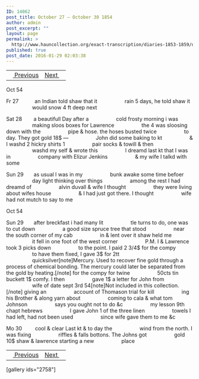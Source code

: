 ```yaml
---
ID: 14062
post_title: October 27 – October 30 1854
author: admin
post_excerpt: ""
layout: page
permalink: >
  http://www.hauncollection.org/exact-transcription/diaries-1853-1859/october-27-october-30-1854/
published: true
post_date: 2016-01-29 02:03:38
---
```

<table style="width: 100%;" align="center">
<tbody>
<tr>
<td><a href="http://www.hauncollection.org/version-2/diaries-1853-1859/october-23-october-27-1854/"><img src="https://lh3.googleusercontent.com/-EFJpxxNiPNw/VqgtWBCZrMI/AAAAAAAAAFU/WfY4lPFWWkg/s800-Ic42/Soeb-Plain-Arrows-8-10px.png" alt="" width="10" height="10" /> Previous</a></td>
<td style="text-align: right;"><a href="http://www.hauncollection.org/version-2/diaries-1853-1859/october-31-november-4-1854/">Next <img src="https://lh3.googleusercontent.com/-67k0cYlpXHw/VqgtWKz1MXI/AAAAAAAAAFU/k9PW_Piyurk/s800-Ic42/Soeb-Plain-Arrows-5-10px.png" alt="" width="10" height="10" /></a></td>
</tr>
</tbody>
</table>
Oct 54

Fr 27           an Indian told shaw that it
<span style="margin-left: 70px;">rain 5 days, he told shaw it
<span style="margin-left: 70px;">would snow 4 ft deep next</span></span>

Sat 28        a beautifull Day after a
<span style="margin-left: 70px;">cold frosty morning i was
<span style="margin-left: 70px;">making sloos boxes for Lawrence
<span style="margin-left: 70px;">the 4 was sloosing down with the
<span style="margin-left: 70px;">pipe &amp; hose. the hoses busted twice
<span style="margin-left: 70px;">to day. They got gold 18$ —
<span style="margin-left: 70px;">John did some baking to kt
<span style="margin-left: 70px;">&amp; I washd 2 hickry shirts 1
<span style="margin-left: 70px;">pair socks &amp; towill &amp; then
<span style="margin-left: 70px;">washd my self &amp; wrote this
<span style="margin-left: 70px;">I dreamd last kt that I was in
<span style="margin-left: 70px;">company with Elizur Jenkins
<span style="margin-left: 70px;">&amp; my wife I talkd with some</span></span></span></span></span></span></span></span></span></span></span></span>

Sun 29       as usual I was in my
<span style="margin-left: 70px;">bunk awake some time befoer
<span style="margin-left: 70px;">day light thinking over things
<span style="margin-left: 70px;">among the rest I had dreamd of
<span style="margin-left: 70px;">alvin duvall &amp; wife I thought
<span style="margin-left: 70px;">they were living about wifes house
<span style="margin-left: 70px;">&amp; I had just got there. I thought
<span style="margin-left: 70px;">wife had not mutch to say to me</span></span></span></span></span></span></span>

Oct 54

Sun 29       after breckfast i had many lit
<span style="margin-left: 70px;">tle turns to do, one was to cut down
<span style="margin-left: 70px;">a good size spruce tree that stood
<span style="margin-left: 70px;">near the south corner of my cab
<span style="margin-left: 70px;">in &amp; lent over it shaw held me
<span style="margin-left: 70px;">it fell in one foot of the west corner
<span style="margin-left: 70px;">P.M. I &amp; Lawrence took 3 picks down
<span style="margin-left: 70px;">to the point. I paid 2 3/4$ for the compy
<span style="margin-left: 70px;">to have them fixed, I gave 3$ for 2tt
<span style="margin-left: 70px;">quicksilver[note]Mercury. Used to recover fine gold through a process of chemical bonding. The mercury could later be separated from the gold by heating.[/note] for the compy for twine
<span style="margin-left: 70px;">50cts tin buckett 1$ comfy. I then
<span style="margin-left: 70px;">gave 1$ a letter for John from
<span style="margin-left: 70px;">wife of date sept 3rd 54[note]Not included in this collection.[/note] giving an
<span style="margin-left: 70px;">account of Thomason trial for kill
<span style="margin-left: 70px;">ing his Brother &amp; along yarn about
<span style="margin-left: 70px;">coming to cala &amp; what tom Johnson
<span style="margin-left: 70px;">says you ought not to do &amp;c
<span style="margin-left: 70px;">my lesson 9th chapt hebrews
<span style="margin-left: 70px;">I gave John 1 of the three linen
<span style="margin-left: 70px;">towels I had left, had not been used
<span style="margin-left: 70px;">since wife gave them to me &amp;c</span></span></span></span></span></span></span></span></span></span></span></span></span></span></span></span></span></span></span></span>

Mo 30         cool &amp; clear Last kt &amp; to day the
<span style="margin-left: 70px;">wind from the north. I was fixing
<span style="margin-left: 70px;">riffles &amp; falls bottons. The Johns got
<span style="margin-left: 70px;">gold 10$ shaw &amp; lawrence starting a new
<span style="margin-left: 70px;">place</span></span></span></span>
<table style="width: 100%;" align="center">
<tbody>
<tr>
<td><a href="http://www.hauncollection.org/version-2/diaries-1853-1859/october-23-october-27-1854/"><img src="https://lh3.googleusercontent.com/-EFJpxxNiPNw/VqgtWBCZrMI/AAAAAAAAAFU/WfY4lPFWWkg/s800-Ic42/Soeb-Plain-Arrows-8-10px.png" alt="" width="10" height="10" /> Previous</a></td>
<td style="text-align: right;"><a href="http://www.hauncollection.org/version-2/diaries-1853-1859/october-31-november-4-1854/">Next <img src="https://lh3.googleusercontent.com/-67k0cYlpXHw/VqgtWKz1MXI/AAAAAAAAAFU/k9PW_Piyurk/s800-Ic42/Soeb-Plain-Arrows-5-10px.png" alt="" width="10" height="10" /></a></td>
</tr>
</tbody>
</table>
[gallery ids="2758"]